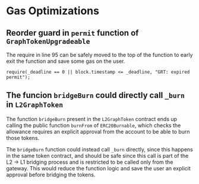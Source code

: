 # Gas Optimizations

## Reorder guard in `permit` function of `GraphTokenUpgradeable`

The require in line 95 can be safely moved to the top of the function to early exit the function and save some gas on the user.

```
require(_deadline == 0 || block.timestamp <= _deadline, "GRT: expired permit");
```

## The funcion `bridgeBurn` could directly call `_burn` in `L2GraphToken`

The function `bridgeBurn` present in the `L2GraphToken` contract ends up calling the public function `burnFrom` of `ERC20Burnable`, which checks the allowance requires an explicit approval from the account to be able to burn those tokens. 

The `bridgeBurn` function could instead call `_burn` directly, since this happens in the same token contract, and should be safe since this call is part of the L2 -> L1 bridging process and is restricted to be called only from the gateway. This would reduce the function logic and save the user an explicit approval before bridging the tokens.